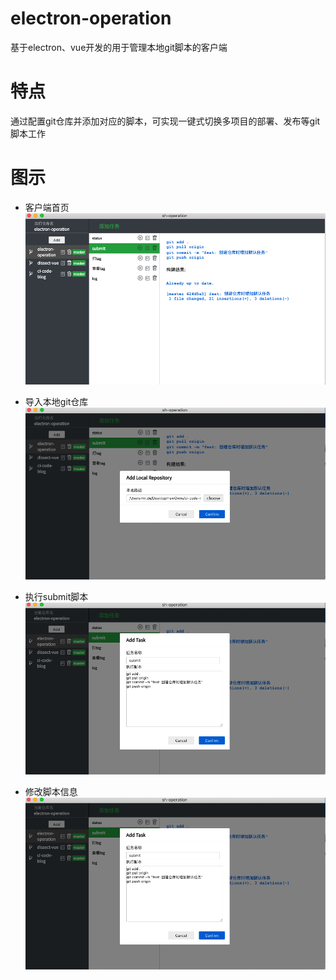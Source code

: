 # electron-operation
基于electron、vue开发的用于管理本地git脚本的客户端

# 特点
通过配置git仓库并添加对应的脚本，可实现一键式切换多项目的部署、发布等git脚本工作

# 图示
- 客户端首页
![](https://github.com/bibidu/electron-operation/blob/master/screenShots/home.png)

- 导入本地git仓库
![](https://github.com/bibidu/electron-operation/blob/master/screenShots/create-repository.png)

- 执行submit脚本
![](https://github.com/bibidu/electron-operation/blob/master/screenShots/update.png)

- 修改脚本信息
![](https://github.com/bibidu/electron-operation/blob/master/screenShots/update.png)
